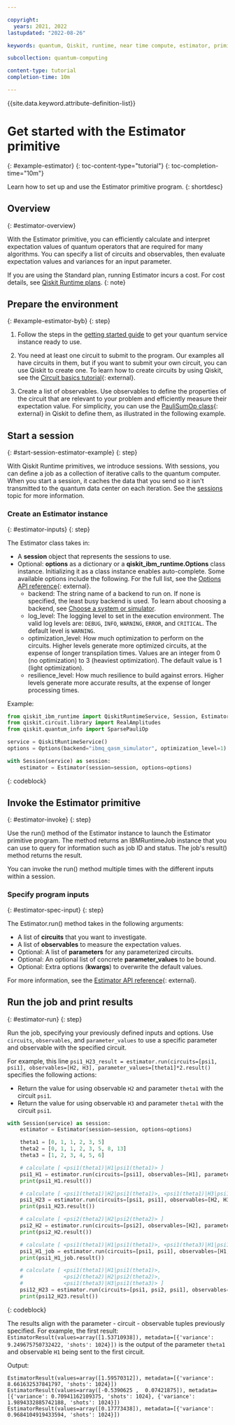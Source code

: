 ```yaml
---

copyright:
  years: 2021, 2022
lastupdated: "2022-08-26"

keywords: quantum, Qiskit, runtime, near time compute, estimator, primitive

subcollection: quantum-computing

content-type: tutorial
completion-time: 10m

---
```


{{site.data.keyword.attribute-definition-list}}


# Get started with the Estimator primitive
{: #example-estimator}
{: toc-content-type="tutorial"}
{: toc-completion-time="10m"}

Learn how to set up and use the Estimator primitive program.
{: shortdesc}

## Overview
{: #estimator-overview}

With the Estimator primitive, you can efficiently calculate and interpret expectation values of quantum operators that are required for many algorithms. You can specify a list of circuits and observables, then evaluate expectation values and variances for an input parameter. 

If you are using the Standard plan, running Estimator incurs a cost. For cost details, see [Qiskit Runtime plans](/docs/quantum-computing?topic=quantum-computing-cost).
{: note}

## Prepare the environment
{: #example-estimator-byb}
{: step}

1. Follow the steps in the [getting started guide](/docs/quantum-computing?topic=quantum-computing-quickstart) to get your quantum service instance ready to use.

2. You need at least one circuit to submit to the program. Our examples all have circuits in them, but if you want to submit your own circuit, you can use Qiskit to create one. To learn how to create circuits by using Qiskit, see the [Circuit basics tutorial](https://qiskit.org/documentation/tutorials/circuits/01_circuit_basics.html){: external}.

3. Create a list of observables. Use observables to define the properties of the circuit that are relevant to your problem and  efficiently measure their expectation value. For simplicity, you can use the [PauliSumOp class](https://qiskit.org/documentation/stubs/qiskit.opflow.primitive_ops.html#module-qiskit.opflow.primitive_ops){: external} in Qiskit to define them, as illustrated in the following example.

## Start a session
{: #start-session-estimator-example}
{: step}

With Qiskit Runtime primitives, we introduce sessions. With sessions, you can define a job as a collection of iterative calls to the quantum computer. When you start a session, it caches the data that you send so it isn't transmitted to the quantum data center on each iteration. See the [sessions](/docs/quantum-computing?topic=quantum-computing-sessions) topic for more information.

### Create an Estimator instance
{: #estimator-inputs}
{: step}

The Estimator class takes in:
* A **session** object that represents the sessions to use.
* Optional: **options** as a dictionary or a **qiskit_ibm_runtime.Options** class instance. Initializing it as a class instance enables auto-complete. Some available options include the following. For the full list, see the [Options API reference](https://qiskit.org/documentation/partners/qiskit_ibm_runtime/stubs/qiskit_ibm_runtime.Options.html){: external}.
    *  backend: The string name of a backend to run on. If none is specified, the least busy backend is used. To learn about choosing a backend, see [Choose a system or simulator](/docs/quantum-computing?topic=quantum-computing-choose-backend).
    *  log_level: The logging level to set in the execution environment. The valid log levels are: `DEBUG`, `INFO`, `WARNING`, `ERROR`, and `CRITICAL`. The default level is `WARNING`.
    *  optimization_level: How much optimization to perform on the circuits. Higher levels generate more optimized circuits, at the expense of longer transpilation times. Values are an integer from 0 (no optimization) to 3 (heaviest optimization). The default value is 1 (light optimization).
    *  resilience_level: How much resilience to build against errors. Higher levels generate more accurate results, at the expense of longer processing times.

Example:

```Python
from qiskit_ibm_runtime import QiskitRuntimeService, Session, Estimator, Options
from qiskit.circuit.library import RealAmplitudes
from qiskit.quantum_info import SparsePauliOp

service = QiskitRuntimeService()
options = Options(backend="ibmq_qasm_simulator", optimization_level=1)

with Session(service) as session:
    estimator = Estimator(session=session, options=options)
```
{: codeblock}

## Invoke the Estimator primitive
{: #estimator-invoke}
{: step}

Use the run() method of the Estimator instance to launch the Estimator primitive program. The method returns an IBMRuntimeJob instance that you can use to query for information such as job ID and status. The job's result() method returns the result.

You can invoke the run() method multiple times with the different inputs within a session.

### Specify program inputs
{: #estimator-spec-input}
{: step}

The Estimator.run() method takes in the following arguments:

* A list of **circuits** that you want to investigate.
* A list of **observables** to measure the expectation values.
* Optional: A list of **parameters** for any parameterized circuits. 
* Optional: An optional list of concrete **parameter_values** to be bound.
* Optional: Extra options (**kwargs**) to overwrite the default values.

For more information, see the [Estimator API reference](https://qiskit.org/documentation/partners/qiskit_ibm_runtime/stubs/qiskit_ibm_runtime.Estimator.html){: external}.

## Run the job and print results
{: #estimator-run}
{: step}

Run the job, specifying your previously defined inputs and options. Use `circuits`, `observables`, and `parameter_values` to use a specific parameter and observable with the specified circuit.

For example, this line `psi1_H23_result = estimator.run(circuits=[psi1, psi1], observables=[H2, H3], parameter_values=[theta1]*2.result()` specifies the following actions:

- Return the value for using observable `H2` and parameter `theta1` with the circuit `psi1`.
- Return the value for using observable `H3` and parameter `theta1` with the circuit `psi1`.


```Python
with Session(service) as session:
    estimator = Estimator(session=session, options=options)

    theta1 = [0, 1, 1, 2, 3, 5]
    theta2 = [0, 1, 1, 2, 3, 5, 8, 13]
    theta3 = [1, 2, 3, 4, 5, 6]

    # calculate [ <psi1(theta1)|H1|psi1(theta1)> ]
    psi1_H1 = estimator.run(circuits=[psi1], observables=[H1], parameter_values=[theta1])
    print(psi1_H1.result())

    # calculate [ <psi1(theta1)|H2|psi1(theta1)>, <psi1(theta1)|H3|psi1(theta1)> ]
    psi1_H23 = estimator.run(circuits=[psi1, psi1], observables=[H2, H3], parameter_values=[theta1]*2)
    print(psi1_H23.result())

    # calculate [ <psi2(theta2)|H2|psi2(theta2)> ]
    psi2_H2 = estimator.run(circuits=[psi2], observables=[H2], parameter_values=[theta2])
    print(psi2_H2.result())

    # calculate [ <psi1(theta1)|H1|psi1(theta1)>, <psi1(theta3)|H1|psi1(theta3)> ]
    psi1_H1_job = estimator.run(circuits=[psi1, psi1], observables=[H1, H1], parameter_values=[theta1, theta3])
    print(psi1_H1_job.result())

    # calculate [ <psi1(theta1)|H1|psi1(theta1)>,
    #             <psi2(theta2)|H2|psi2(theta2)>,
    #             <psi1(theta3)|H3|psi1(theta3)> ]
    psi12_H23 = estimator.run(circuits=[psi1, psi2, psi1], observables=[H1, H2, H3], parameter_values=[theta1, theta2, theta3])
    print(psi12_H23.result())
```
{: codeblock}

The results align with the parameter - circuit - observable tuples previously specified. For example, the first result: `EstimatorResult(values=array([1.53710938]), metadata=[{'variance': 9.249675750732422, 'shots': 1024}])` is the output of the parameter `theta1` and observable `H1` being sent to the first circuit.

Output:
```text
EstimatorResult(values=array([1.59570312]), metadata=[{'variance': 8.661632537841797, 'shots': 1024}])
EstimatorResult(values=array([-0.5390625 ,  0.07421875]), metadata=[{'variance': 0.70941162109375, 'shots': 1024}, {'variance': 1.9894332885742188, 'shots': 1024}])
EstimatorResult(values=array([0.17773438]), metadata=[{'variance': 0.9684104919433594, 'shots': 1024}])
```
